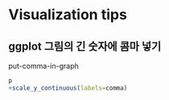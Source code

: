 # Visualization tips

## ggplot 그림의 긴 숫자에 콤마 넣기
put-comma-in-graph

```r
p
+scale_y_continuous(labels=comma)
```


